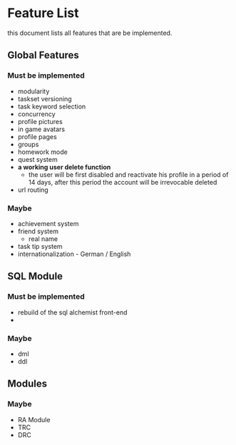 # Feature List

this document lists all features that are be implemented.

## Global Features

### Must be implemented
- modularity
- taskset versioning
- task keyword selection
- concurrency
- profile pictures
- in game avatars
- profile pages
- groups
- homework mode
- quest system
- **a working user delete function**
  - the user will be first disabled and reactivate his profile in a period of 14 days, after this period the account will be irrevocable deleted
- url routing

### Maybe
- achievement system
- friend system
  - real name
- task tip system
- internationalization - German / English

## SQL Module
### Must be implemented
- rebuild of the sql alchemist front-end
-

### Maybe
- dml
- ddl


## Modules
### Maybe
- RA Module
- TRC
- DRC
